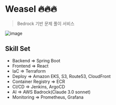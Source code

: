 # Weasel 🔥🔥🔥

> Bedrock 기반 문제 풀이 서비스

![image](https://github.com/user-attachments/assets/5fe252d0-2058-4b7a-9de1-f9b8684d3a2e)

## Skill Set

- Backend => Spring Boot
- Frontend => React
- IaC => Terraform
- Deploy => Amazon EKS, S3, Route53, CloudFront
- Container Registry => ECR
- CI/CD => Jenkins, ArgoCD
- AI => AWS Badrock(Claude 3.0 sonnet)
- Monitoring => Prometheus, Grafana
